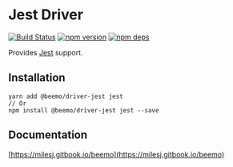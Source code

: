# Jest Driver

[![Build Status](https://travis-ci.org/milesj/beemo.svg?branch=master)](https://travis-ci.org/milesj/beemo)
[![npm version](https://badge.fury.io/js/%40beemo%2Fdriver-jest.svg)](https://www.npmjs.com/package/@beemo/driver-jest)
[![npm deps](https://david-dm.org/milesj/beemo.svg?path=packages/driver-jest)](https://www.npmjs.com/package/@beemo/driver-jest)

Provides [Jest](https://github.com/facebook/jest) support.

## Installation

```
yarn add @beemo/driver-jest jest
// Or
npm install @beemo/driver-jest jest --save
```

## Documentation

[https://milesj.gitbook.io/beemo](https://milesj.gitbook.io/beemo)
